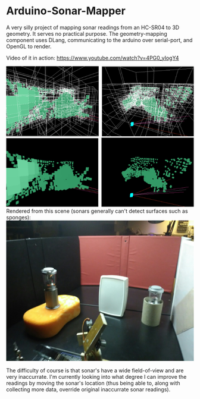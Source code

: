 # Arduino-Sonar-Mapper

A very silly project of mapping sonar readings from an HC-SR04 to 3D geometry. It serves no practical purpose.
The geometry-mapping component uses DLang, communicating to the arduino over serial-port, and OpenGL to render.

Video of it in action: https://www.youtube.com/watch?v=4PG0_yIogY4

![](https://github.com/AODQ/Arduino-Sonar-Mapper/blob/master/screenshots/Scene0-Rendering.png?raw=true)
Rendered from this scene (sonars generally can't detect surfaces such as sponges):
![](https://github.com/AODQ/Arduino-Sonar-Mapper/blob/master/screenshots/Scene0.jpg?raw=true)

The difficulty of course is that sonar's have a wide field-of-view and are very inaccurrate.
I'm currently looking into what degree I can improve the readings by moving the sonar's location (thus being able to, along with collecting more data, override original inaccurrate sonar readings).
